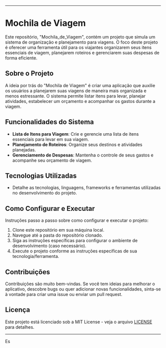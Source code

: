 
---

# Mochila de Viagem

Este repositório, "Mochila_de_Viagem", contém um projeto que simula um sistema de organização e planejamento para viagens. O foco deste projeto é oferecer uma ferramenta útil para os viajantes organizarem seus itens essenciais de viagem, planejarem roteiros e gerenciarem suas despesas de forma eficiente.

## Sobre o Projeto

A ideia por trás do "Mochila de Viagem" é criar uma aplicação que auxilie os usuários a planejarem suas viagens de maneira mais organizada e menos estressante. O sistema permite listar itens para levar, planejar atividades, estabelecer um orçamento e acompanhar os gastos durante a viagem.

## Funcionalidades do Sistema

- **Lista de Itens para Viagem**: Crie e gerencie uma lista de itens essenciais para levar em sua viagem.
- **Planejamento de Roteiros**: Organize seus destinos e atividades planejadas.
- **Gerenciamento de Despesas**: Mantenha o controle de seus gastos e acompanhe seu orçamento de viagem.

## Tecnologias Utilizadas

- Detalhe as tecnologias, linguagens, frameworks e ferramentas utilizadas no desenvolvimento do projeto.

## Como Configurar e Executar

Instruções passo a passo sobre como configurar e executar o projeto:

1. Clone este repositório em sua máquina local.
2. Navegue até a pasta do repositório clonado.
3. Siga as instruções específicas para configurar o ambiente de desenvolvimento (caso necessário).
4. Execute o projeto conforme as instruções específicas de sua tecnologia/ferramenta.

## Contribuições

Contribuições são muito bem-vindas. Se você tem ideias para melhorar o aplicativo, descobre bugs ou quer adicionar novas funcionalidades, sinta-se à vontade para criar uma issue ou enviar um pull request.

## Licença

Este projeto está licenciado sob a MIT License - veja o arquivo [LICENSE](LICENSE) para detalhes.

---

Es
